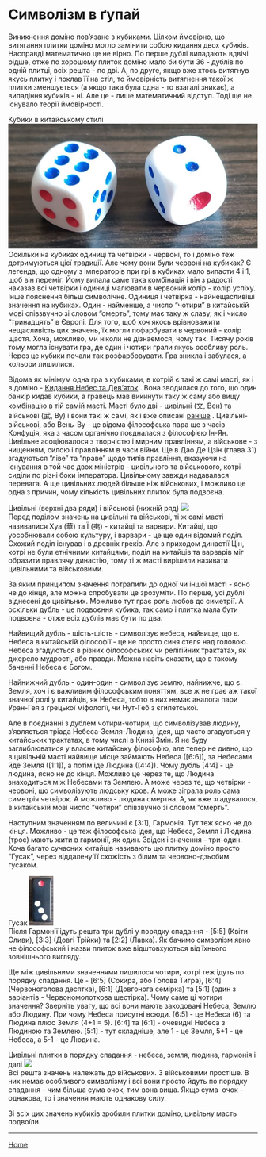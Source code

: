 # Символізм в ґупай

Виникнення доміно пов’язане з кубиками. Цілком ймовірно, що витягання плитки доміно могло замінити собою кидання двох кубиків. Насправді математично це не вірно. По перше дублі випадають вдвічі рідше, отже по хорошому плиток доміно мало би бути 36 - дублів по одній плитці, всіх решта - по дві. А, по друге, якщо вже хтось витягнув якусь плитку і поклав її на стіл, то ймовірність витягнення такої ж плитки зменшується (а якщо така була одна - то взагалі зникає), а випадіння кубиків - ні. Але це - лише математичний відступ. Тоді ще не існувало теорії ймовірності. 

Кубики в китайському стилі ![](/docs/assets/images/gupai/dice.jpg?w=723)  
Оскільки на кубиках одиниці та четвірки - червоні, то і доміно теж дотримуються цієї традиції. Але чому вони були червоні на кубиках? Є легенда, що одному з імператорів при грі в кубиках мало випасти 4 і 1, щоб він переміг. Йому випала саме така комбінація і він з радості наказав всі четвірки і одиниці малювати в червоний колір - колір успіху. Інше пояснення більш символічне. Одиниця і четвірка - найнещасливіші значення на кубиках. Один - найменше, а число “чотири” в китайській мові співзвучно зі словом “смерть”, тому має таку ж славу, як і число “тринадцять” в Європі. Для того, щоб хоч якось врівноважити нещасливість цих значень, їх могли пофарбувати в червоний - колір щастя. Хоча, можливо, ми ніколи не дізнаємося, чому так. Тисячу років тому могла існувати гра, де один і чотири грали якусь особливу роль. Через це кубики почали так розфарбовувати. Гра зникла і забулася, а кольори лишилися. 

Відома як мінімум одна гра з кубиками, в котрій є такі ж самі масті, як і в доміно - [Кидання Небес та Дев’яток](https://healthy.uwaterloo.ca/museum/Archives/Culin/Dice1893/chaktinkau.html) . Вона зводилася до того, що один банкір кидав кубики, а гравець мав викинути таку ж саму або вищу комбінацію в тій самій масті. Масті було дві - цивільні (文, Вен) та військові (武, Ву) і вони такі ж самі, як і вже описані [раніше](/wpua/gupai/deck.html) . Цивільні-військові, або Вень-Ву - це відома філософська пара ще з часів Конфуція, яка з часом органічно поєдналася з філософією Їн-Ян. Цивільне асоціювалося з творчістю і мирним правлінням, а військове - з нищенням, силою і правлінням в часи війни. Ще в Дао Де Цзін (глава 31) згадуються “ліве” та “праве” щодо типів правління, вказуючи на існування в той час двох міністрів - цивільного та військового, котрі сиділи по різні боки імператора. Цивільному завжди надавалася перевага. А ще цивільних людей більше ніж військових, і можливо це одна з причин, чому кількість цивільних плиток була подвоєна. 

Цивільні (верхні два ряди) і військові (нижній ряд) ![](/docs/assets/images/gupai/wu-wen-3.jpg?w=609)  
Перед поділом значень на цивільні та військові, ті ж самі масті називалися Хуа (華) та Ї (夷) - китайці та варвари. Китайці, що уособнювали собою культуру, і варвари - це ще один відомий поділ. Схожий поділ існував і в древніх греків. Але з приходом династії Цін, котрі не були етнічними китайцями, поділ на китайців та варварів міг образити правлячу династію, тому ті ж масті вирішили називати цивільними та військовими. 

За яким принципом значення потрапили до одної чи іншої масті - ясно не до кінця, але можна спробувати це зрозуміти. По перше, усі дублі віднесені до цивільних. Можливо тут грає роль любов до симетрії. А оскільки дубль - це подвоєння кубика, так само і плитка мала бути подвоєна - отже всіх дублів має бути по два. 

Найвищий дубль - шість-шість - символізує небеса, найвище, що є. Небеса в китайській філософії - це не просто синя стеля над головою. Небеса згадуються в різних філософських чи релігійних трактатах, як джерело мудрості, або правди. Можна навіть сказати, що в такому баченні Небеса є Богом. 

Найнижчий дубль - один-один - символізує землю, найнижче, що є. Земля, хоч і є важливим філософським поняттям, все ж не грає аж такої значної ролі у китайців, як Небеса, тобто в них немає аналога пари Уран-Гея з грецької міфології, чи Нут-Геб з єгипетської. 

Але в поєднанні з дублем чотири-чотири, що символізував людину, з’являється тріада Небеса-Земля-Людина, ідея, що часто згадується у китайських трактатах, в тому числі в Книзі Змін. Я не буду заглиблюватися у власне китайську філософію, але тепер не дивно, що в цивільній масті найвище місце займають Небеса ([6:6]), за Небесами йде Земля ([1:1]), а потім іде Людина ([4:4]). Чому дубль [4:4] - це людина, ясно не до кінця. Можливо це через те, що Людина знаходиться між Небесами та Землею. А може через те, що четвірки - червоні, що символізують людську кров. А може зіграла роль сама симетрія четвірок. А можливо - людина смертна. А, як вже згадувалося, в китайській мові число “чотири” співзвучно зі словом “смерть”. 

Наступним значенням по величині є [3:1], Гармонія. Тут теж ясно не до кінця. Можливо - це теж філософська ідея, що Небеса, Земля і Людина (троє) мають жити в гармонії, як один. Звідси і значення - три-один. Хоча багато сучасних китайців називають цю плитку доміно просто “Гусак”, через віддалену її схожість з білим та червоно-дзьобим гусаком. 

Гусак ![](/docs/assets/images/gupai/he-goose-small.jpg?w=49)  
Після Гармонії ідуть решта три дублі у порядку спадання - [5:5] (Квіти Сливи), [3:3] (Довгі Трійки) та [2:2] (Лавка). Як бачимо символізм явно не філософський і назви плиток вже відштовхуються від їхнього зовнішнього вигляду. 

Ще між цивільними значеннями лишилося чотири, котрі теж ідуть по порядку спадання. Це - [6:5] (Сокира, або Голова Тигра), [6:4] (Червоноголова десятка), [6:1] (Довгонога семірка) та [5:1] (один з варіантів - Червономолоткова шестірка). Чому саме ці чотири значення? Зверніть увагу, що всі вони мають закодовані Небеса, Землю або Людину. При чому Небеса присутні всюди. [6:5] - це Небеса (6) та Людина плюс Земля (4+1 = 5). [6:4] та [6:1] - очевидні Небеса з Людиною та Землею. [5:1] - тут складніше, але 1 - це Земля, 5+1 - це Небеса, а 5-1 - це Людина. 

Цивільні плитки в порядку спадання - небеса, земля, людина, гармонія і далі ![](/docs/assets/images/gupai/civil-pairs-1.jpg?w=623)  
Всі решта значень належать до військових. З військовими простіше. В них немає особливого символізму і всі вони просто йдуть по порядку спадання - чим більша сума очок, тим вона вища. Якщо сума  очок - однакова, то і значення мають однакову силу. 

Зі всіх цих значень кубиків зробили плитки доміно, цивільну масть подвоїли. 

---  

[Home](/wpua/gupai/index.html)
